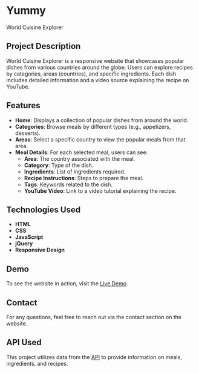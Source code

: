 
# Yummy
World Cuisine Explorer 

## Project Description
World Cuisine Explorer is a responsive website that showcases popular dishes from various countries around the globe. Users can explore recipes by categories, areas (countries), and specific ingredients. Each dish includes detailed information and a video source explaining the recipe on YouTube.

## Features
- **Home**: Displays a collection of popular dishes from around the world.
- **Categories**: Browse meals by different types (e.g., appetizers, desserts).
- **Areas**: Select a specific country to view the popular meals from that area.
- **Meal Details**: For each selected meal, users can see:
  - **Area**: The country associated with the meal.
  - **Category**: Type of the dish.
  - **Ingredients**: List of ingredients required.
  - **Recipe Instructions**: Steps to prepare the meal.
  - **Tags**: Keywords related to the dish.
  - **YouTube Video**: Link to a video tutorial explaining the recipe.

## Technologies Used
- **HTML**
- **CSS**
- **JavaScript**
- **jQuery**
- **Responsive Design**

## Demo
To see the website in action, visit the [Live Demo](https://elref7i.github.io/Yummy/).

## Contact
For any questions, feel free to reach out via the contact section on the website.

## API Used

This project utilizes data from the [API](https://www.themealdb.com/api.php) to provide information on meals, ingredients, and recipes.


